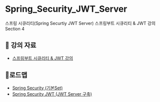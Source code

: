 # Spring_Security_JWT_Server
스프링 시큐리티(Spring Securtiy JWT Server) 스프링부트 시큐리티 &amp; JWT 강의 Section 4

<h2>📖 강의 자료</h2>
<ul>
  <li>
    <a href ="https://www.inflearn.com/course/%EC%8A%A4%ED%94%84%EB%A7%81%EB%B6%80%ED%8A%B8-%EC%8B%9C%ED%81%90%EB%A6%AC%ED%8B%B0/dashboard" > 스프링부트 시큐리티 & JWT 강의 </a>
  </li>
</ul>
  <h2>📔로드맵</h2>
<ul>
  <li>
    <a href = "https://github.com/LimJinOuk/Spring_Securit">  Spring Security (기본Set) </a>
  </li>
  <li>
    <a href = "https://github.com/LimJinOuk/Spring_Security_JWT_Server">Spring Security JWT (JWT Server 구축) </a>
  </li>
</ul>
